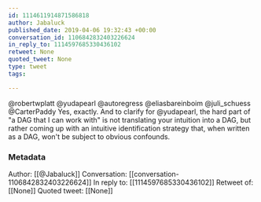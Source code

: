 ```yaml
---
id: 1114611914871586818
author: Jabaluck
published_date: 2019-04-06 19:32:43 +00:00
conversation_id: 1106842832403226624
in_reply_to: 1114597685330436102
retweet: None
quoted_tweet: None
type: tweet
tags:

---
```


@robertwplatt @yudapearl @autoregress @eliasbareinboim @juli_schuess @CarterPaddy Yes, exactly. And to clarify for @yudapearl, the hard part of "a DAG that I can work with" is not translating your intuition into a DAG, but rather coming up with an intuitive identification strategy that, when written as a DAG, won't be subject to obvious confounds.

### Metadata

Author: [[@Jabaluck]]
Conversation: [[conversation-1106842832403226624]]
In reply to: [[1114597685330436102]]
Retweet of: [[None]]
Quoted tweet: [[None]]
